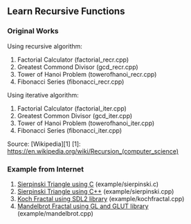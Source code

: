 ## Learn Recursive Functions

### Original Works

Using recursive algorithm:

1. Factorial Calculator (factorial_recr.cpp)
2. Greatest Commond Divisor (gcd_recr.cpp)
3. Tower of Hanoi Problem (towerofhanoi_recr.cpp)
4. Fibonacci Series (fibonacci_recr.cpp)

Using iterative algorithm:

1. Factorial Calculator (factorial_iter.cpp)
2. Greatest Common Divisor (gcd_iter.cpp)
3. Tower of Hanoi Problem (towerofhanoi_iter.cpp)
4. Fibonacci Series (fibonacci_iter.cpp)

Source: [Wikipedia][1]
[1]: https://en.wikipedia.org/wiki/Recursion_(computer_science)


### Example from Internet

1. [Sierpinski Triangle using C](https://rosettacode.org/wiki/Sierpinski_triangle#C) (example/sierpinski.c)
2. [Sierpinski Triangle using C++](https://rosettacode.org/wiki/Sierpinski_triangle#C.2B.2B) (example/sierpinski.cpp)
3. [Koch Fractal using SDL2 library](http://www.cplusplus.com/articles/iE86b7Xj/) (example/kochfractal.cpp)
4. [Mandelbrot Fractal using GL and GLUT library](http://wojanton.ovh.org/ang/fractals/mandelbrotCpp.php) (example/mandelbrot.cpp)
